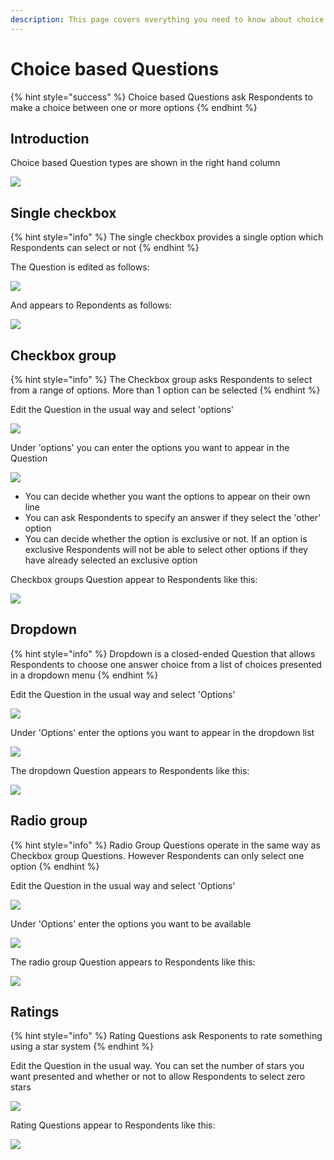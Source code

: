 ```yaml
---
description: This page covers everything you need to know about choice based Questions
---
```


# Choice based Questions

{% hint style="success" %}
Choice based Questions ask Respondents to make a choice between one or more options
{% endhint %}

## Introduction

Choice based Question types are shown in the right hand column

![](<../../../.gitbook/assets/image (310) (1) (1).png>)

## Single checkbox

{% hint style="info" %}
The single checkbox provides a single option which Respondents can select or not
{% endhint %}

The Question is edited as follows:

![](<../../../.gitbook/assets/image (326) (1).png>)

And appears to Repondents as follows:

![](<../../../.gitbook/assets/image (318) (1).png>)

## Checkbox group

{% hint style="info" %}
The Checkbox group asks Respondents to select from a range of options.  More than 1 option can be selected
{% endhint %}

Edit the Question in the usual way and select 'options'&#x20;

![](<../../../.gitbook/assets/image (298).png>)

Under 'options' you can enter the options you want to appear in the Question

![](<../../../.gitbook/assets/image (324) (1) (1).png>)

* You can decide whether you want the options to appear on their own line
* You can ask Respondents to specify an answer if they select the 'other' option
* You can decide whether the option is exclusive or not.  If an option is exclusive Respondents will not be able to select other options if they have already selected an exclusive option

Checkbox groups Question appear to Respondents like this:

![](<../../../.gitbook/assets/image (304).png>)

## Dropdown

{% hint style="info" %}
Dropdown is a closed-ended Question that allows Respondents to choose one answer choice from a list of choices presented in a dropdown menu
{% endhint %}

Edit the Question in the usual way and select 'Options'

![](<../../../.gitbook/assets/image (317) (1).png>)

Under 'Options' enter the options you want to appear in the dropdown list

![](<../../../.gitbook/assets/image (309) (1).png>)

The dropdown Question appears to Respondents like this:

![](<../../../.gitbook/assets/image (299).png>)

## Radio group

{% hint style="info" %}
Radio Group Questions operate in the same way as Checkbox group Questions.  However Respondents can only select one option
{% endhint %}

Edit the Question in the usual way and select 'Options'

![](<../../../.gitbook/assets/image (306) (1).png>)

Under 'Options' enter the options you want to be available

![](<../../../.gitbook/assets/image (312) (1).png>)

The radio group Question appears to Respondents like this:

![](<../../../.gitbook/assets/image (308) (1).png>)

## Ratings

{% hint style="info" %}
Rating Questions ask Responents to rate something using a star system
{% endhint %}

Edit the Question in the usual way.  You can set the number of stars you want presented and whether or not to allow Respondents to select zero stars

![](<../../../.gitbook/assets/image (300).png>)

Rating Questions appear to Respondents like this:

![](<../../../.gitbook/assets/image (328) (1).png>)
